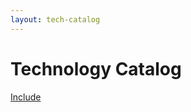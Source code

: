 ```yaml
---
layout: tech-catalog
---
```


# Technology Catalog

[Include](https://github.com/shadhini/daily-dev/blob/main/tech-catalog/esb/apache-synapse.md)

